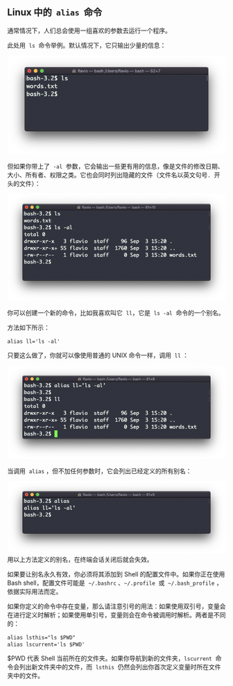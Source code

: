 ## Linux 中的  `alias`  命令

通常情况下，人们总会使用一组喜欢的参数去运行一个程序。

此处用  `ls`  命令举例。默认情况下，它只输出少量的信息：

![alt text](image-6.png)

但如果你带上了  `-al`  参数，它会输出一些更有用的信息，像是文件的修改日期、大小、所有者、权限之类。它也会同时列出隐藏的文件（文件名以英文句号`.`  开头的文件）：

![alt text](image-7.png)

你可以创建一个新的命令，比如我喜欢叫它  `ll`，它是  `ls -al`  命令的一个别名。

方法如下所示：

```
alias ll='ls -al'
```

只要这么做了，你就可以像使用普通的 UNIX 命令一样，调用  `ll` ：

![alt text](image-8.png)

当调用  `alias` ，但不加任何参数时，它会列出已经定义的所有别名：

![alt text](image-9.png)
用以上方法定义的别名，在终端会话关闭后就会失效。

如果要让别名永久有效，你必须将其添加到 Shell 的配置文件中。如果你正在使用 Bash shell，配置文件可能是  `~/.bashrc` 、`~/.profile`  或  `~/.bash_profile` ，依据实际用法而定。

如果你定义的命令中存在变量，那么请注意引号的用法：如果使用双引号，变量会在进行定义时解析；如果使用单引号，变量则会在命令被调用时解析。两者是不同的：

```
alias lsthis="ls $PWD"
alias lscurrent='ls $PWD'
```

$PWD 代表 Shell 当前所在的文件夹。如果你导航到新的文件夹，`lscurrent`  命令会列出新文件夹中的文件，而  `lsthis`  仍然会列出你首次定义变量时所在文件夹中的文件。
